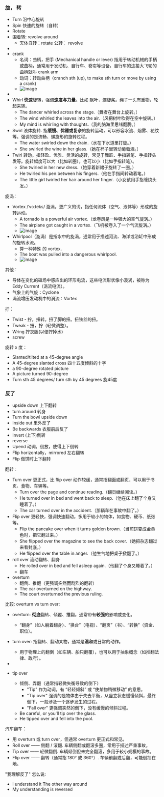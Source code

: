
### 旋， 转

- Turn 沿中心旋转
- Spin 快速的旋转（自转）
- Rotate
- 围着转: revolve around
  - 天体自转：rotate 公转： revolve
- 
- crank
  - 名词：曲柄，把手 (Mechanical handle or lever) 指用于转动机械的手柄或曲柄，通常用于发动机、自行车、卷帘等设备。自行车的连接大飞轮的曲柄就叫 crank arm
  - 动词：转动曲柄（cranch sth (up), to make sth turn or move by using a crank)
  - ![image](https://github.com/user-attachments/assets/5e9a7580-285a-46a5-b68f-ff92f931ac85)
- 
- Whirl **快速**旋转，强调**速度与力量**。比如 飘叶，螺旋桨。绳子一头有重物，轮起来转。
  - The dancer whirled across the stage.（舞者在舞台上旋转。）
  - The wind whirled the leaves into the air.（风把树叶吹得在空中旋转。）
  - My mind is whirling with thoughts.（我的脑海里思绪翻腾。）
- Swirl 液体旋转. 指**缓慢、优雅或复杂**的旋转运动，可以形容水流、烟雾、花纹等。强调的是流畅、螺旋形的旋转过程。
  - The water swirled down the drain.（水在下水道里打旋。）
  -  She swirled the wine in her glass.（她在杯子里转动葡萄酒。）
- Twirl 转动。指轻盈、优雅、灵活的旋转，常见于舞蹈、手指转笔、手指转头发等。旋转幅度可以大（比如转圈），也可以小（比如手指转笔）。
  - She twirled in her new dress.（她穿着新裙子旋转了一圈。）
  - He twirled his pen between his fingers.（他在手指间转动着笔。）
  - The little girl twirled her hair around her finger.（小女孩用手指缠绕头发。）

旋涡：
- Vortex /ˈvɔːteks/ 漩涡，更广义的词，指任何流体（空气、液体等）形成的旋转运动。
  - A tornado is a powerful air vortex.（龙卷风是一种强大的空气旋涡。）
  - The airplane got caught in a vortex.（飞机被卷入了一个气流旋涡。）
  - ![image](https://github.com/user-attachments/assets/aa5b5d0c-f4c6-413e-acb2-c50494b1dbd2)
- Whirlpool（漩涡）是指水中的旋涡，通常用于描述河流、海洋或浴缸中形成的旋转水流。
  - 算一种特殊 的 vortex.
  - The boat was pulled into a dangerous whirlpool.
  - ![image](https://github.com/user-attachments/assets/ea4b1bc7-aceb-406c-89db-902e74b8c2a9)

其他：
- 导体在变化的磁场中感应出的环形电流，这些电流形状像小漩涡，被称为 Eddy Current（涡流电流）。
- 气象上的气旋：Cyclone
- 涡流增压发动机中的涡流：Vortex

拧：
- Twist - 拧，扭转。扭了脚的扭。扭铁丝的扭。
- Tweak - 扭，拧（轻微调整）。
- Wring 拧衣服(以便拧掉水)
- screw

旋转 x 度：
- Slanted/tilted at a 45-degree angle 
- A 45-degree slanted cross 四十五度倾斜的十字
- a 90-degree rotated picture 
- A picture turned 90-degree 
- Turn sth 45 degrees/ turn sth by 45 degrees 旋45度

### 反了
- upside down 上下翻转
- turn around 转身
- Turn the bowl upside down
- Inside out 里外反了
- Be backwards 衣服前后反了
- Invert (上下)倒转
- reverse
- Upend 动词，倒放，使得上下倒转
- Flip horizontally，mirrored 左右翻转
- Flip 做饼时上下翻转 

翻转：
- Turn over 更正式，比 flip over  动作较缓，通常指翻面或翻页，可以用于书页、食物、车辆等。
  - Turn over the page and continue reading.（翻页继续阅读。）
  - He turned over in bed and went back to sleep.（他在床上翻了个身又睡着了。）
  - The car turned over in the accident.（那辆车在事故中翻了。）
- Flip over 更轻快，强调快速翻动，多用于较小的物体，如食物、硬币、纸张等。
  - Flip the pancake over when it turns golden brown.（当煎饼变成金黄色时，把它翻过来。）
  - She flipped over the magazine to see the back cover.（她把杂志翻过来看封底。）
  - He flipped over the table in anger.（他生气地把桌子掀翻了。）
- roll over 滚动翻转、翻身
  - He rolled over in bed and fell asleep again.（他翻了个身又睡着了。）
  - 翻车
- overturn
  - 翻倒、推翻（更强调突然而剧烈的翻转）
  - The car overturned on the highway.
  - The court overturned the previous ruling.

比较: overturn vs turn over:
- overturn: **彻底**翻转、倾覆、推翻，通常带有**较强**的影响或变化。
  - “翻身”（如人躺着翻身）、“换台”（电视）、“翻页”（书）、“转换”（资金、职位）。
- turn over: 指翻转、翻动某物，通常是**温和**或日常的动作。
  - 用于物理上的翻倒（如车辆、船只翻覆），也可以用于抽象概念（如推翻法律、政府）。

- 
- tip over
  - 倾倒、弄翻（通常指轻微失衡导致的倒下）
    - "Tip" 作为动词，有 “轻轻倾斜” 或 “使某物稍微移动” 的意思。
    - "Tip over" 强调的是物体由于失去平衡，从竖立状态缓慢倾斜，最终倒下，一般涉及一个逐步发生的过程。
    - "Fall over" 更强调突然的倒下，没有缓慢的倾斜过程。
  - Be careful, or you'll tip over the glass.
  - He tipped over and fell into the pool.

汽车翻车：
- 用 overturn 或 turn over，但通常 overturn 更正式和常见。
- Roll over —— 侧翻 / 滚翻. 车辆侧翻或翻滚多圈，常用于描述严重事故。
- Tip over —— 轻微翻倒. 车辆倾倒但未完全翻滚，多用于较小规模的事故。
- Flip over —— 翻转（通常指 180° 或 360°）. 车辆前翻或后翻，可能倒扣在地。

"我理解反了" 怎么说:
- I understand it The other way around 
- My understanding is reversed
